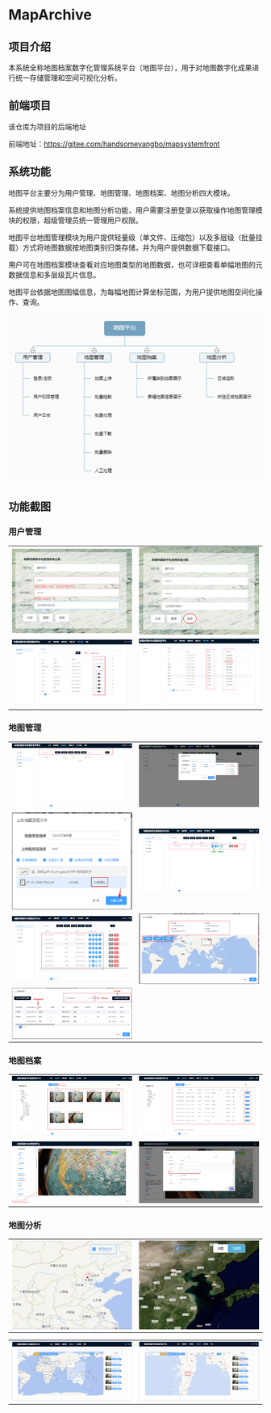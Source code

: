 # MapArchive

## 项目介绍

本系统全称地图档案数字化管理系统平台（地图平台），用于对地图数字化成果进行统一存储管理和空间可视化分析。



## 前端项目

该仓库为项目的后端地址

前端地址：https://gitee.com/handsomeyangbo/mapsystemfront



## 系统功能

地图平台主要分为用户管理、地图管理、地图档案、地图分析四大模块。

系统提供地图档案信息和地图分析功能，用户需要注册登录以获取操作地图管理模块的权限，超级管理员统一管理用户权限。

地图平台地图管理模块为用户提供轻量级（单文件、压缩包）以及多层级（批量挂载）方式将地图数据按地图类别归类存储，并为用户提供数据下载接口。

用户可在地图档案模块查看对应地图类型的地图数据，也可详细查看单幅地图的元数据信息和多层级瓦片信息。

地图平台依据地图图幅信息，为每幅地图计算坐标范围，为用户提供地图空间化操作、查询。

![image-20230619154037091](./doc/images/image-20230619154037091.png)



## 功能截图

### 用户管理

<table>
    <tr>
        <td><img src="./doc/images/image-20230619154140501.png"/></td>
        <td><img src="./doc/images/image-20230619154143507.png"/></td>
    </tr>
    <tr>
        <td><img src="./doc/images/image-20230619154152013.png"/></td>
        <td><img src="./doc/images/image-20230619154158322.png"/></td>
    </tr>
</table>



### 地图管理

<table>
    <tr>
        <td><img src="./doc/images/image-20230619154450257.png"/></td>
        <td><img src="./doc/images/image-20230619154500823.png"/></td>
    </tr>
    <tr>
        <td><img src="./doc/images/image-20230619154513888.png"/></td>
        <td><img src="./doc/images/image-20230619154519639.png"/></td>
    </tr>
    <tr>
        <td><img src="./doc/images/image-20230619154531853.png"/></td>
        <td><img src="./doc/images/image-20230619154602040.png"/></td> 
    </tr>
    <tr>
        <td><img src="./doc/images/image-20230619154619095.png"/></td>
    </tr>
</table>



### 地图档案

<table>
    <tr>
        <td><img src="./doc/images/image-20230619154833427.png"/></td>
        <td><img src="./doc/images/image-20230619154837877.png"/></td>
    </tr>
    <tr>
        <td><img src="./doc/images/image-20230619154849174.png"/></td> 
    	<td><img src="./doc/images/image-20230619155119856.png"/></td>
    </tr>
</table>





### 地图分析

<table>
    <tr style="float:left">
        <td><img src="./doc/images/image-20230619155216179.png" style="zoom: 67%;" /></td>
        <td><img src="./doc/images/image-20230619155220180.png" style="zoom: 67%;" /></td>
    </tr>
</table>

<table>
    <tr>
        <td><img src="./doc/images/image-20230619155231209.png"/></td> 
    	<td><img src="./doc/images/image-20230619155234057.png"/></td>
    </tr>
</table>
